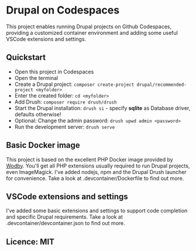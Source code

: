 # Drupal on Codespaces

This project enables running Drupal projects on Github Codespaces, providing a customized container environment
and adding some useful VSCode extensions and settings.

## Quickstart

* Open this project in Codespaces
* Open the terminal
* Create a Drupal project: `composer create-project drupal/recommended-project <myfolder>`
* Enter the created folder: `cd <myfolder>`
* Add Drush: `composer require drush/drush`
* Start the Drupal installation: `drush si` - specify **sqlite** as Database driver, defaults otherwise!
* Optional: Change the admin password: `drush upwd admin <password>`
* Run the development server: `drush serve`

## Basic Docker image

This project is based on the excellent PHP Docker image provided by [Wodby](https://github.com/Wodby). You'll get all PHP extensions
usually required to run Drupal projects, even ImageMagick.
I've added nodejs, npm and the Drupal Drush launcher for convenience. Take a look at .devcontainer/Dockerfile to find out more.

## VSCode extensions and settings

I've added some basic extensions and settings to support code completion and specific Drupal requirements.
Take a look at .devcontainer/devcontainer.json to find out more.

## Licence: MIT

